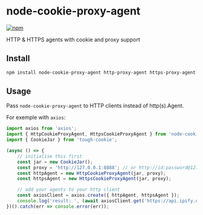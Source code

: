 # node-cookie-proxy-agent

[![npm](https://img.shields.io/npm/v/node-cookie-proxy-agent)](https://www.npmjs.com/package/node-cookie-proxy-agent)

HTTP & HTTPS agents with cookie and proxy support

## Install

```bash
npm install node-cookie-proxy-agent http-proxy-agent https-proxy-agent tough-cookie
```

## Usage

Pass `node-cookie-proxy-agent` to HTTP clients instead of http(s).Agent.

For exemple with `axios`:

```ts
import axios from 'axios';
import { HttpCookieProxyAgent, HttpsCookieProxyAgent } from 'node-cookie-proxy-agent';
import { CookieJar } from 'tough-cookie';

(async () => {
	// initialise this first
	const jar = new CookieJar();
	const proxy = 'http://127.0.0.1:8888'; // or http://id:password@127.0.0.1:8888 to use with authentication
	const httpAgent = new HttpCookieProxyAgent(jar, proxy); 
	const httpsAgent = new HttpsCookieProxyAgent(jar, proxy);

	// add your agents to your http client
	const axiosClient = axios.create({ httpAgent, httpsAgent });
	console.log('result: ', (await axiosClient.get('https://api.ipify.org?format=json')).data);
})().catch(err => console.error(err));
```
